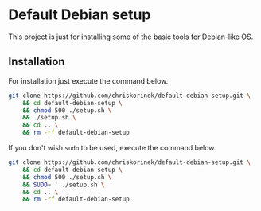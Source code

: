 # Default Debian setup

This project is just for installing some of the basic tools for Debian-like OS.

## Installation

For installation just execute the command below.

```sh
git clone https://github.com/chriskorinek/default-debian-setup.git \
    && cd default-debian-setup \
    && chmod 500 ./setup.sh \
    && ./setup.sh \
    && cd .. \
    && rm -rf default-debian-setup
```

If you don't wish `sudo` to be used, execute the command below.

```sh
git clone https://github.com/chriskorinek/default-debian-setup.git \
    && cd default-debian-setup \
    && chmod 500 ./setup.sh \
    && SUDO='' ./setup.sh \
    && cd .. \
    && rm -rf default-debian-setup
```
